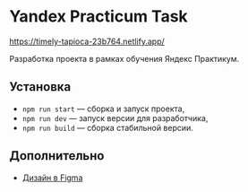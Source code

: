 # Yandex Practicum Task

https://timely-tapioca-23b764.netlify.app/

Разработка проекта в рамках обучения Яндекс Практикум.

## Установка

- `npm run start` — сборка и запуск проекта,
- `npm run dev` — запуск версии для разработчика,
- `npm run build` — сборка стабильной версии.

## Дополнительно

- [Дизайн в Figma](https://www.figma.com/file/jF5fFFzgGOxQeB4CmKWTiE/Chat_external_link?node-id=0%3A1&t=hiTbvcfSm7jC5TVn-1)
